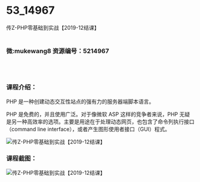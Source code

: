 # 53_14967
传Z-PHP零基础到实战【2019-12结课】
<br/></br>
<h3>微:mukewang8 资源编号：5214967</h3>
<br/></br>
<h3>课程介绍：</h3>
<p><a title="查看与 PHP 相关的文章" target="_blank">PHP</a> 是一种创建动态交互性站点的强有力的服务器端脚本语言。</p>
<p><a title="查看与 PHP 相关的文章" target="_blank">PHP</a> 是免费的，并且使用广泛。对于像微软 ASP 这样的竞争者来说，PHP 无疑是另一种高效率的选项。主要是用途在于处理动态网页，也包含了命令列执行接口（command line interface），或者产生图形使用者接口（GUI）程式。</p>
<p><img src="https://www.ko996.com/wp-content/uploads/img/2020/08/1-58-300x196.png" alt="传Z-PHP零基础到实战【2019-12结课】"></p>
<div class="info-desc">
<h3>课程截图：</h3>
<p><img src="https://www.ko996.com/wp-content/uploads/img/2020/08/2-55.png" alt="传Z-PHP零基础到实战【2019-12结课】"></p>


			
</div>
